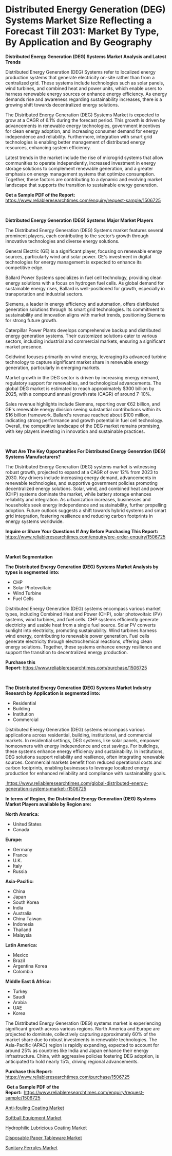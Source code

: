 <p><h1>Distributed Energy Generation (DEG) Systems Market Size Reflecting a Forecast Till 2031: Market By Type, By Application and By Geography</h1></p><p><strong>Distributed Energy Generation (DEG) Systems Market Analysis and Latest Trends</strong></p>
<p><p>Distributed Energy Generation (DEG) Systems refer to localized energy production systems that generate electricity on-site rather than from a centralized grid. These systems include technologies such as solar panels, wind turbines, and combined heat and power units, which enable users to harness renewable energy sources or enhance energy efficiency. As energy demands rise and awareness regarding sustainability increases, there is a growing shift towards decentralized energy solutions.</p><p>The Distributed Energy Generation (DEG) Systems Market is expected to grow at a CAGR of 6.1% during the forecast period. This growth is driven by advancements in renewable energy technologies, government incentives for clean energy adoption, and increasing consumer demand for energy independence and reliability. Furthermore, integration with smart grid technologies is enabling better management of distributed energy resources, enhancing system efficiency.</p><p>Latest trends in the market include the rise of microgrid systems that allow communities to operate independently, increased investment in energy storage solutions to complement renewable generation, and a greater emphasis on energy management systems that optimize consumption. Together, these factors are contributing to a dynamic and evolving market landscape that supports the transition to sustainable energy generation.</p></p>
<p><strong>Get a Sample PDF of the Report:&nbsp;</strong> <a href="https://www.reliableresearchtimes.com/enquiry/request-sample/1506725">https://www.reliableresearchtimes.com/enquiry/request-sample/1506725</a></p>
<p>&nbsp;</p>
<p><strong>Distributed Energy Generation (DEG) Systems Major Market Players</strong></p>
<p><p>The Distributed Energy Generation (DEG) Systems market features several prominent players, each contributing to the sector’s growth through innovative technologies and diverse energy solutions. </p><p>General Electric (GE) is a significant player, focusing on renewable energy sources, particularly wind and solar power. GE's investment in digital technologies for energy management is expected to enhance its competitive edge. </p><p>Ballard Power Systems specializes in fuel cell technology, providing clean energy solutions with a focus on hydrogen fuel cells. As global demand for sustainable energy rises, Ballard is well-positioned for growth, especially in transportation and industrial sectors.</p><p>Siemens, a leader in energy efficiency and automation, offers distributed generation solutions through its smart grid technologies. Its commitment to sustainability and innovation aligns with market trends, positioning Siemens for strong future growth.</p><p>Caterpillar Power Plants develops comprehensive backup and distributed energy generation systems. Their customized solutions cater to various sectors, including industrial and commercial markets, ensuring a significant market presence.</p><p>Goldwind focuses primarily on wind energy, leveraging its advanced turbine technology to capture significant market share in renewable energy generation, particularly in emerging markets.</p><p>Market growth in the DEG sector is driven by increasing energy demand, regulatory support for renewables, and technological advancements. The global DEG market is estimated to reach approximately $300 billion by 2025, with a compound annual growth rate (CAGR) of around 7-10%.</p><p>Sales revenue highlights include Siemens, reporting over €62 billion, and GE's renewable energy division seeing substantial contributions within its $16 billion framework. Ballard's revenue reached about $100 million, indicating strong performance and growth potential in fuel cell technology. Overall, the competitive landscape of the DEG market remains promising, with key players investing in innovation and sustainable practices.</p></p>
<p>&nbsp;</p>
<p><strong>What Are The Key Opportunities For Distributed Energy Generation (DEG) Systems Manufacturers?</strong></p>
<p><p>The Distributed Energy Generation (DEG) systems market is witnessing robust growth, projected to expand at a CAGR of over 12% from 2023 to 2030. Key drivers include increasing energy demand, advancements in renewable technologies, and supportive government policies promoting decentralized energy solutions. Solar, wind, and combined heat and power (CHP) systems dominate the market, while battery storage enhances reliability and integration. As urbanization increases, businesses and households seek energy independence and sustainability, further propelling adoption. Future outlook suggests a shift towards hybrid systems and smart grid integration, fostering resilience and reducing carbon footprints in energy systems worldwide.</p></p>
<p><strong>Inquire or Share Your Questions If Any Before Purchasing This Report:</strong> <a href="https://www.reliableresearchtimes.com/enquiry/pre-order-enquiry/1506725">https://www.reliableresearchtimes.com/enquiry/pre-order-enquiry/1506725</a></p>
<p>&nbsp;</p>
<p><strong>Market Segmentation</strong></p>
<p><strong>The Distributed Energy Generation (DEG) Systems Market Analysis by types is segmented into:</strong></p>
<p><ul><li>CHP</li><li>Solar Photovoltaic</li><li>Wind Turbine</li><li>Fuel Cells</li></ul></p>
<p><p>Distributed Energy Generation (DEG) systems encompass various market types, including Combined Heat and Power (CHP), solar photovoltaic (PV) systems, wind turbines, and fuel cells. CHP systems efficiently generate electricity and usable heat from a single fuel source. Solar PV converts sunlight into electricity, promoting sustainability. Wind turbines harness wind energy, contributing to renewable power generation. Fuel cells generate electricity through electrochemical reactions, offering clean energy solutions. Together, these systems enhance energy resilience and support the transition to decentralized energy production.</p></p>
<p><strong>Purchase this Report:&nbsp;</strong><a href="https://www.reliableresearchtimes.com/purchase/1506725">https://www.reliableresearchtimes.com/purchase/1506725</a></p>
<p>&nbsp;</p>
<p><strong>The Distributed Energy Generation (DEG) Systems Market Industry Research by Application is segmented into:</strong></p>
<p><ul><li>Residential</li><li>Building</li><li>Institution</li><li>Commercial</li></ul></p>
<p><p>Distributed Energy Generation (DEG) systems encompass various applications across residential, building, institutional, and commercial markets. In residential settings, DEG systems, like solar panels, empower homeowners with energy independence and cost savings. For buildings, these systems enhance energy efficiency and sustainability. In institutions, DEG solutions support reliability and resilience, often integrating renewable sources. Commercial markets benefit from reduced operational costs and carbon footprints, enabling businesses to leverage localized energy production for enhanced reliability and compliance with sustainability goals.</p></p>
<p><a href="https://www.reliableresearchtimes.com/global-distributed-energy-generation-systems-market-r1506725">&nbsp;https://www.reliableresearchtimes.com/global-distributed-energy-generation-systems-market-r1506725</a></p>
<p><strong>In terms of Region, the Distributed Energy Generation (DEG) Systems Market Players available by Region are:</strong></p>
<p>
    <p> <strong> North America: </strong>
        <ul>
            <li>United States</li>
            <li>Canada</li>
        </ul>
        </p> 
    <p> <strong> Europe: </strong>
        <ul>
            <li>Germany</li>
            <li>France</li>
            <li>U.K.</li>
            <li>Italy</li>
            <li>Russia</li>
        </ul>
        </p> 
    <p> <strong> Asia-Pacific: </strong>
        <ul>
            <li>China</li>
            <li>Japan</li>
            <li>South Korea</li>
            <li>India</li>
            <li>Australia</li>
            <li>China Taiwan</li>
            <li>Indonesia</li>
            <li>Thailand</li>
            <li>Malaysia</li>
        </ul>
        </p> 
    <p> <strong> Latin America: </strong>
        <ul>
            <li>Mexico</li>
            <li>Brazil</li>
            <li>Argentina Korea</li>
            <li>Colombia</li>
        </ul>
        </p> 
    <p> <strong> Middle East & Africa: </strong>
        <ul>
            <li>Turkey</li>
            <li>Saudi</li>
            <li>Arabia</li>
            <li>UAE</li>
            <li>Korea</li>
        </ul>
    </p>
    </p>
<p><p>The Distributed Energy Generation (DEG) systems market is experiencing significant growth across various regions. North America and Europe are projected to dominate, collectively capturing approximately 60% of the market share due to robust investments in renewable technologies. The Asia-Pacific (APAC) region is rapidly expanding, expected to account for around 25% as countries like India and Japan enhance their energy infrastructure. China, with aggressive policies fostering DEG adoption, is anticipated to hold nearly 15%, driving regional advancements.</p></p>
<p><strong>Purchase this Report: </strong><a href="https://www.reliableresearchtimes.com/purchase/1506725">https://www.reliableresearchtimes.com/purchase/1506725</a></p>
<p>&nbsp;<strong>Get a Sample PDF of the Report:&nbsp;&nbsp;</strong><a href="https://www.reliableresearchtimes.com/enquiry/request-sample/1506725">https://www.reliableresearchtimes.com/enquiry/request-sample/1506725</a></p>
<p><strong></strong></p>
<p><p><a href="https://medium.com/@larrylemkert567/anti-fouling-coating-market-a-global-and-regional-analysis-focus-on-region-country-level-edcaa24ec7f7?postPublishedType=repub">Anti-fouling Coating Market</a></p><p><a href="https://issuu.com/reportprime-2/docs/softball-equipment-market-size-2030_ee52fa1e91f2ba">Softball Equipment Market</a></p><p><a href="https://medium.com/@larrylemkert567/hydrophilic-lubricious-coating-market-outlook-complete-industry-analysis-2024-to-2031-6e0f1973f5ee?postPublishedType=repub">Hydrophilic Lubricious Coating Market</a></p><p><a href="https://issuu.com/reportprime-2/docs/disposable-paper-tableware-market-s_23dfb44b115be7">Disposable Paper Tableware Market</a></p><p><a href="https://www.linkedin.com/pulse/sanitary-ferrules-market-research-report-forecast-growth-prospects-rghpf?trackingId=CHckc272QBydvQP%2FjwvCqA%3D%3D">Sanitary Ferrules Market</a></p></p>
